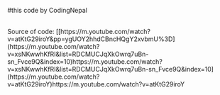 #this code by CodingNepal

<br>
Source of code: [[https://m.youtube.com/watch?v=atKtG29iroY&pp=ygUOY2hhdCBncHQgY2xvbmU%3D](https://m.youtube.com/watch?v=xsNKwwhKfRI&list=RDCMUCJqXkOwrq7uBn-sn_Fvce9Q&index=10)https://m.youtube.com/watch?v=xsNKwwhKfRI&list=RDCMUCJqXkOwrq7uBn-sn_Fvce9Q&index=10](https://m.youtube.com/watch?v=atKtG29iroY)https://m.youtube.com/watch?v=atKtG29iroY
